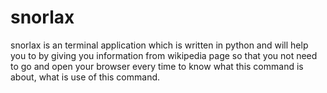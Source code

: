 # snorlax
snorlax is an terminal application which is written in python and will help you to by giving you information from wikipedia page so that you not need to go and open your browser every time to know what this command is about, what is use of this command.
